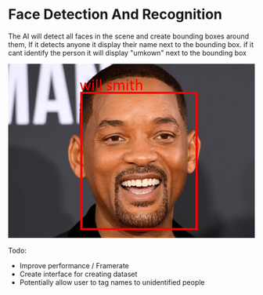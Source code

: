 # Face Detection And Recognition

The AI will detect all faces in the scene and create bounding boxes around them, If it detects anyone it display their name next to the bounding box. if it cant identify the person it will display "umkown" next to the bounding box

![Example](will.png)


Todo:
- Improve performance / Framerate
- Create interface for creating dataset
- Potentially allow user to tag names to unidentified people
